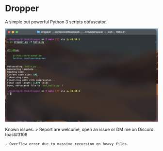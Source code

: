 # Dropper
A simple but powerful Python 3 scripts obfuscator.

![](./cute.png)

Known issues:
    > Report are welcome, open an issue or DM me on Discord: toast#3108

    - Overflow error due to massive recursion on heavy files.
